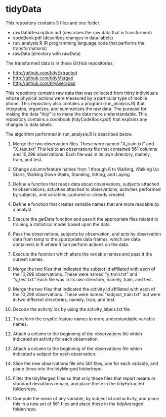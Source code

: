tidyData
========

This repository contains 3 files and one folder.

* rawDataDescription.md (describes the raw data that is transformed)
* codeBook.pdf (describes changes in data labels)
* run_analysis.R (R programming language code that performs the transformations)
* rawData (directory with rawData)

The transformed data is in these GitHub repositories.

* http://github.com/tidyExtracted
* http://github.com/tidyMerged
* http://github.com/tityAveraged



This repository contains raw data that was collected from thirty individuals whose physical actions were measured by a particular type of mobile phone. This repository also contains a program (run_analysis.R) that integrates, organizes, and summarizes the raw data. The purpose for making the data "tidy" is to make the data more understandable. This repository contains a codebook (tidyCodeBook.pdf) that explains any changes to data labels. 

The algorithm performed in run_analysis.R is described below.

1. Merge the two observation files. These were named "X_train.txt" and "X_test.txt" This led to an observations file that contained 561 columns and 10,299 observations. Each file was in its own directory, namely, train, and test.

2. Change column/feature names from 1 through 6 to Walking, Walking Up Stairs, Walking Down Stairs, Standing, Sitting, and Laying.

3. Define a function that reads data about observations, subjects attached to observations, activities attached to observations,
activities performed by subjects, and variables captured or already created.

4. Define a function that creates variable names that are more readable by a analyst.

5. Execute the getData function and pass it the appropriate files related to training a statistical model based upon the data.

6. Pass the observations, subjects by observation, and acts by observation data from temp to the appropriate data frames, which are data containers in R where R can perform actions on the data.

7. Execute the function which alters the variable names and pass it the current names.

8. Merge the two files that indicated the subject id affiliated with each of the 10,299 observations. These were named "y_train.txt" and "y_test.txt." Each file was in its own directory, namely, train, and test.

9. Merge the two files that indicated the activity id affiliated with each of the 10,299 observations. These were named "subject_train.txt" but were in two different directories, namely, train, and test.

10. Decode the activity ids by using the activity_labels.txt file.

11. Transform the cryptic feature names to more understandable variable names.

12. Attach a column to the beginning of the observations file which indicated an activity for each observation.

13. Attach a column to the beginning of the observations file which indicated a subject for each observation.

14. Slice the new observations file into 561 files, one for each variable, and place these into the tidyMerged folder/repo.

15. Filter the tidyMerged files so that only those files that report means or standard deviations remain, and place these in the tidyExtracted folder/repo.

16. Compute the mean of any variable, by subject id and activity, and place this in a new set of 561 files and place these in the tidyAveraged folder/repo.

